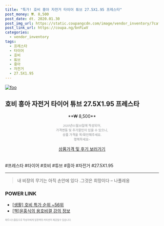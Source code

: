 ```yaml
--- 
title: "특가! 호비 흥아 자전거 타이어 튜브 27.5X1.95 프레스타" 
post_money: ₩. 8,500 
post_date: dt. 2020.01.30 
post_img_url: https://static.coupangcdn.com/image/vendor_inventory/7caf/fa9dc91d7d26eeb7caae8f325a42b7d9a357dc63659aee758ba15915ad02.jpg 
post_link_url: https://coupa.ng/bnFLwV 
categories: 
  - vendor_inventory 
tags: 
  - 프레스타 
  - 타이어 
  - 호비 
  - 튜브 
  - 흥아 
  - 자전거 
  - 27.5X1.95 
--- 
```

[![foo](https://static.coupangcdn.com/image/vendor_inventory/7caf/fa9dc91d7d26eeb7caae8f325a42b7d9a357dc63659aee758ba15915ad02.jpg)](https://coupa.ng/bnFLwV) 

## 호비 흥아 자전거 타이어 튜브 27.5X1.95 프레스타 
<p style="text-align: center;">**₩ 8,500**</p> 
<p style="text-align: center;"><span style="color: #898c8f; font-family: Georgia,Times,serif; font-size: 0.75em;">2020년01월30일에 작성되어, <br>가격변동 및 추가할인이 있을 수 있으니,<br> 상품 가격을 꼭!확인해주세요.<br>행복하세요~</span> 
</p>	 
<div markdown="0" style="text-align: center;"><a href="https://coupa.ng/bnFLwV" class="btn btn--success">상품가격 및 후기 보러가기</a></div> 
<br><br> 
  #프레스타 #타이어 #호비 #튜브 #흥아 #자전거 #27.5X1.95 
<hr> 

> 내 비장의 무기는 아직 손안에 있다 .그것은 희망이다 – 나폴레옹 


### POWER LINK

* <a href="https://blog.naver.com/sakai111/221789612738" target="_blank"> [생활] 호비 특가 순위 ~56위</a>
* <a href="https://blog.naver.com/fasyy4321/221761179859" target="_blank">[책]윤홍식의 용호비결 강의 정보</a>

<span style="color: #898c8f; font-family: Georgia,Times,serif; font-size: 0.55em;">파트너스활동으로 작성자에게 일정액의 커미션이 제공될수 있습니다.</span> 
